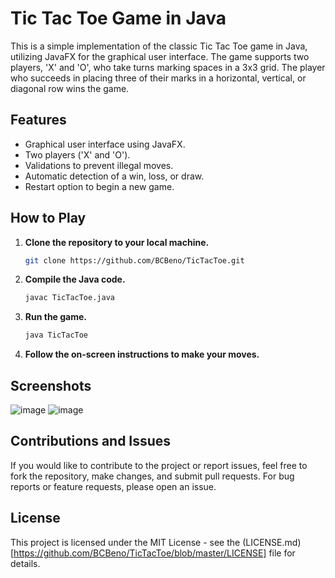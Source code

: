 # Tic Tac Toe Game in Java

This is a simple implementation of the classic Tic Tac Toe game in Java, utilizing JavaFX for the graphical user interface. The game supports two players, 'X' and 'O', who take turns marking spaces in a 3x3 grid. The player who succeeds in placing three of their marks in a horizontal, vertical, or diagonal row wins the game.

## Features

- Graphical user interface using JavaFX.
- Two players ('X' and 'O').
- Validations to prevent illegal moves.
- Automatic detection of a win, loss, or draw.
- Restart option to begin a new game.

## How to Play

1. **Clone the repository to your local machine.**

    ```bash
    git clone https://github.com/BCBeno/TicTacToe.git
    ```

2. **Compile the Java code.**

    ```bash
    javac TicTacToe.java
    ```

3. **Run the game.**

    ```bash
    java TicTacToe
    ```

4. **Follow the on-screen instructions to make your moves.**

## Screenshots
![image](https://github.com/BCBeno/TicTacToe/assets/35098700/531587fc-7aae-4fad-9931-7c0537b05f87)
![image](https://github.com/BCBeno/TicTacToe/assets/35098700/0042d935-0481-41eb-a9f8-075aed7107fe)



## Contributions and Issues
If you would like to contribute to the project or report issues, feel free to fork the repository, make changes, and submit pull requests. For bug reports or feature requests, please open an issue.

## License
This project is licensed under the MIT License - see the (LICENSE.md)[https://github.com/BCBeno/TicTacToe/blob/master/LICENSE] file for details.


